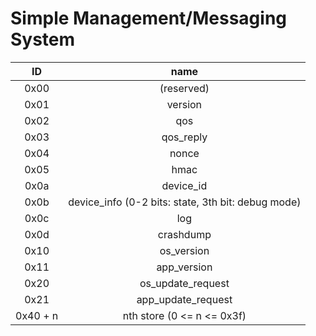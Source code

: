 Simple Management/Messaging System
===================================

**ID** | **name**
:-----:|:-----:
 0x00  | (reserved)
 0x01  | version
 0x02  | qos
 0x03  | qos_reply
 0x04  | nonce
 0x05  | hmac
 0x0a  | device_id
 0x0b  | device_info (0-2 bits: state, 3th bit: debug mode)
 0x0c  | log
 0x0d  | crashdump
 0x10  | os_version
 0x11  | app_version
 0x20  | os_update_request
 0x21  | app_update_request
 0x40 + n | nth store (0 <= n <= 0x3f)
